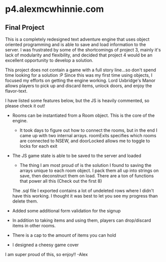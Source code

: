p4.alexmcwhinnie.com
====================

Final Project
-------------

This is a completely redesigned text adventure engine that uses object oriented programming
and is able to save and load information to the server. I was frustrated by some of the 
shortcomings of project 3, mainly it's lack of modularity and flexibility, and decided that 
project 4 would be an excellent opportunity to develop a solution. 

This project does not contain a game with a full story line...so don't spend time looking 
for a solution :P
Since this was my first time using objects, I focused my efforts on getting the engine 
working. Lord Uxbridge's Manor allows players to pick up and discard items, unlock doors, 
and enjoy the flavor-text. 

I have listed some features below, but the JS is heavily commented, so please check it out!


* Rooms can be instantiated from a Room object. This is the core of the engine.
	- It took days to figure out how to connect the rooms, but in the end I came up with two
	internal arrays. roomExits specifies which rooms are connected to NSEW, and doorLocked 
	allows me to toggle to locks for each exit

* The JS game state is able to be saved to the server and loaded
	- The thing I am most proud of is the solution I found to saving the arrays unique to 
	each room object. I pack them all up into strings on save, then deconstruct them on load.
	There are a ton of functions that power all this (Check out the first 8)

	The .sql file I exported contains a lot of undeleted rows where I didn't have this working.
	I thought it was best to let you see my progress than delete them.

* Added some additional form validation for the signup

* In addition to taking items and using them, players can drop/discard items in other rooms.

* There is a cap to the amount of items you can hold

* I designed a cheesy game cover


I am super proud of this, so enjoy!!
-Alex








